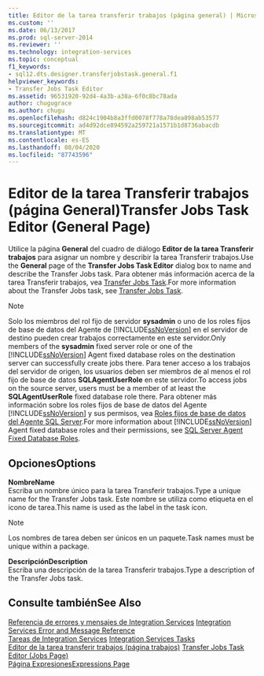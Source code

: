```yaml
---
title: Editor de la tarea transferir trabajos (página general) | Microsoft Docs
ms.custom: ''
ms.date: 06/13/2017
ms.prod: sql-server-2014
ms.reviewer: ''
ms.technology: integration-services
ms.topic: conceptual
f1_keywords:
- sql12.dts.designer.transferjobstask.general.f1
helpviewer_keywords:
- Transfer Jobs Task Editor
ms.assetid: 96531920-92d4-4a3b-a38a-6f0c8bc78ada
author: chugugrace
ms.author: chugu
ms.openlocfilehash: d824c1904b8a3ffd0078f778a78dea898ab53577
ms.sourcegitcommit: ad4d92dce894592a259721a1571b1d8736abacdb
ms.translationtype: MT
ms.contentlocale: es-ES
ms.lasthandoff: 08/04/2020
ms.locfileid: "87743596"
---
```

# <a name="transfer-jobs-task-editor-general-page"></a><span data-ttu-id="9b981-102">Editor de la tarea Transferir trabajos (página General)</span><span class="sxs-lookup"><span data-stu-id="9b981-102">Transfer Jobs Task Editor (General Page)</span></span>
  <span data-ttu-id="9b981-103">Utilice la página **General** del cuadro de diálogo **Editor de la tarea Transferir trabajos** para asignar un nombre y describir la tarea Transferir trabajos.</span><span class="sxs-lookup"><span data-stu-id="9b981-103">Use the **General** page of the **Transfer Jobs Task Editor** dialog box to name and describe the Transfer Jobs task.</span></span> <span data-ttu-id="9b981-104">Para obtener más información acerca de la tarea Transferir trabajos, vea [Transfer Jobs Task](control-flow/transfer-jobs-task.md).</span><span class="sxs-lookup"><span data-stu-id="9b981-104">For more information about the Transfer Jobs task, see [Transfer Jobs Task](control-flow/transfer-jobs-task.md).</span></span>  
  
> [!NOTE]  
>  <span data-ttu-id="9b981-105">Solo los miembros del rol fijo de servidor **sysadmin** o uno de los roles fijos de base de datos del Agente de [!INCLUDE[ssNoVersion](../includes/ssnoversion-md.md)] en el servidor de destino pueden crear trabajos correctamente en este servidor.</span><span class="sxs-lookup"><span data-stu-id="9b981-105">Only members of the **sysadmin** fixed server role or one of the [!INCLUDE[ssNoVersion](../includes/ssnoversion-md.md)] Agent fixed database roles on the destination server can successfully create jobs there.</span></span> <span data-ttu-id="9b981-106">Para tener acceso a los trabajos del servidor de origen, los usuarios deben ser miembros de al menos el rol fijo de base de datos **SQLAgentUserRole** en este servidor.</span><span class="sxs-lookup"><span data-stu-id="9b981-106">To access jobs on the source server, users must be a member of at least the **SQLAgentUserRole** fixed database role there.</span></span> <span data-ttu-id="9b981-107">Para obtener más información sobre los roles fijos de base de datos del Agente [!INCLUDE[ssNoVersion](../includes/ssnoversion-md.md)] y sus permisos, vea [Roles fijos de base de datos del Agente SQL Server](../ssms/agent/sql-server-agent-fixed-database-roles.md).</span><span class="sxs-lookup"><span data-stu-id="9b981-107">For more information about [!INCLUDE[ssNoVersion](../includes/ssnoversion-md.md)] Agent fixed database roles and their permissions, see [SQL Server Agent Fixed Database Roles](../ssms/agent/sql-server-agent-fixed-database-roles.md).</span></span>  
  
## <a name="options"></a><span data-ttu-id="9b981-108">Opciones</span><span class="sxs-lookup"><span data-stu-id="9b981-108">Options</span></span>  
 <span data-ttu-id="9b981-109">**Nombre**</span><span class="sxs-lookup"><span data-stu-id="9b981-109">**Name**</span></span>  
 <span data-ttu-id="9b981-110">Escriba un nombre único para la tarea Transferir trabajos.</span><span class="sxs-lookup"><span data-stu-id="9b981-110">Type a unique name for the Transfer Jobs task.</span></span> <span data-ttu-id="9b981-111">Este nombre se utiliza como etiqueta en el icono de tarea.</span><span class="sxs-lookup"><span data-stu-id="9b981-111">This name is used as the label in the task icon.</span></span>  
  
> [!NOTE]  
>  <span data-ttu-id="9b981-112">Los nombres de tarea deben ser únicos en un paquete.</span><span class="sxs-lookup"><span data-stu-id="9b981-112">Task names must be unique within a package.</span></span>  
  
 <span data-ttu-id="9b981-113">**Descripción**</span><span class="sxs-lookup"><span data-stu-id="9b981-113">**Description**</span></span>  
 <span data-ttu-id="9b981-114">Escriba una descripción de la tarea Transferir trabajos.</span><span class="sxs-lookup"><span data-stu-id="9b981-114">Type a description of the Transfer Jobs task.</span></span>  
  
## <a name="see-also"></a><span data-ttu-id="9b981-115">Consulte también</span><span class="sxs-lookup"><span data-stu-id="9b981-115">See Also</span></span>  
 <span data-ttu-id="9b981-116">[Referencia de errores y mensajes de Integration Services](../../2014/integration-services/integration-services-error-and-message-reference.md) </span><span class="sxs-lookup"><span data-stu-id="9b981-116">[Integration Services Error and Message Reference](../../2014/integration-services/integration-services-error-and-message-reference.md) </span></span>  
 <span data-ttu-id="9b981-117">[Tareas de Integration Services](control-flow/integration-services-tasks.md) </span><span class="sxs-lookup"><span data-stu-id="9b981-117">[Integration Services Tasks](control-flow/integration-services-tasks.md) </span></span>  
 <span data-ttu-id="9b981-118">[Editor de la tarea transferir trabajos &#40;página trabajos&#41;](../../2014/integration-services/transfer-jobs-task-editor-jobs-page.md) </span><span class="sxs-lookup"><span data-stu-id="9b981-118">[Transfer Jobs Task Editor &#40;Jobs Page&#41;](../../2014/integration-services/transfer-jobs-task-editor-jobs-page.md) </span></span>  
 [<span data-ttu-id="9b981-119">Página Expresiones</span><span class="sxs-lookup"><span data-stu-id="9b981-119">Expressions Page</span></span>](expressions/expressions-page.md)  
  
  
